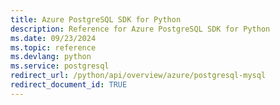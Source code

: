 ```yaml
---
title: Azure PostgreSQL SDK for Python
description: Reference for Azure PostgreSQL SDK for Python
ms.date: 09/23/2024
ms.topic: reference
ms.devlang: python
ms.service: postgresql
redirect_url: /python/api/overview/azure/postgresql-mysql
redirect_document_id: TRUE
---
```

